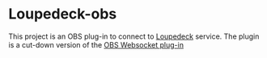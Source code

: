 # Loupedeck-obs

This project is an OBS plug-in to connect to <a href="https://loupedeck.com">Loupedeck</a> service. 
The plugin is a cut-down version of the <a href="https://github.com/Palakis/obs-websocket">OBS Websocket plug-in</a>

